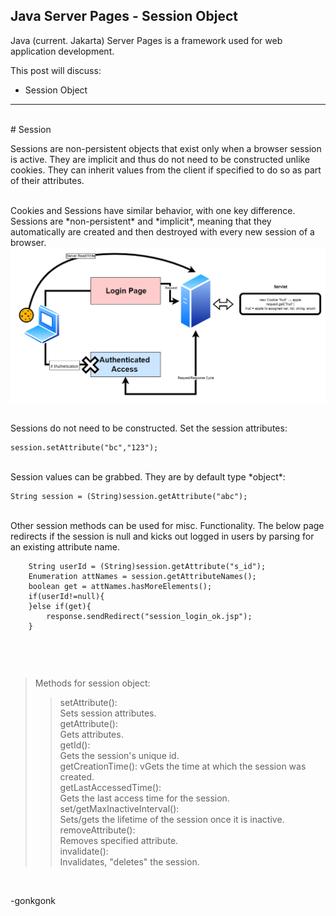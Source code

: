 ## Java Server Pages - Session Object

Java (current. Jakarta) Server Pages is a framework used for web application development.

This post will discuss:
* Session Object

---
<br>
# Session
<br>

Sessions are non-persistent objects that exist only when a browser session is active. They are implicit and thus do not need to be constructed unlike cookies. They can inherit values from the client if specified to do so as part of their attributes.

<br>
Cookies and Sessions have similar behavior, with one key difference. Sessions are *non-persistent* and *implicit*, meaning that they automatically are created and then destroyed with every new session of a browser.<br>
<img src="https://raw.githubusercontent.com/gonkmetrics/gonkmetrics.github.io/main/_posts/_img/jsp2.png" style="display: block; margin-left: auto; margin-right: auto;"><br>

Sessions do not need to be constructed. Set the session attributes:
<pre><code class="language-java">session.setAttribute("bc","123");
</code></pre>
<br>
Session values can be grabbed. They are by default type *object*:
<pre><code class="language-java">String session = (String)session.getAttribute("abc");
</code></pre>
<br>
Other session methods can be used for misc. Functionality. The below page redirects if the session is null and kicks out logged in users by parsing for an existing attribute name.
<pre><code class="language-java">    String userId = (String)session.getAttribute("s_id");
    Enumeration<String> attNames = session.getAttributeNames();
    boolean get = attNames.hasMoreElements();
	if(userId!=null){
	}else if(get){
		response.sendRedirect("session_login_ok.jsp");
	}

</code></pre>

<br>

>Methods for session object:
>>setAttribute():
<br>Sets session attributes.
<br>getAttribute():
<br>Gets attributes.
<br>getId():
<br>Gets the session's unique id.
<br>getCreationTime():
vGets the time at which the session was created.
<br>getLastAccessedTime():
<br>Gets the last access time for the session.
<br>set/getMaxInactiveInterval():
<br>Sets/gets the lifetime of the session once it is inactive.
<br>removeAttribute():
<br>Removes specified attribute.
<br>invalidate():
<br>Invalidates, "deletes" the session.

<br>

-gonkgonk

